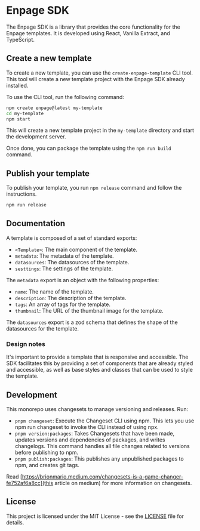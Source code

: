# Enpage SDK

The Enpage SDK is a library that provides the core functionality for the Enpage templates.
It is developed using React, Vanilla Extract, and TypeScript.

## Create a new template

To create a new template, you can use the `create-enpage-template` CLI tool.
This tool will create a new template project with the Enpage SDK already installed.

To use the CLI tool, run the following command:

```bash
npm create enpage@latest my-template
cd my-template
npm start
```

This will create a new template project in the `my-template` directory and start the development server.

Once done, you can package the template using the `npm run build` command.

## Publish your template

To publish your template, you run `npm release` command and follow the instructions.

```bash
npm run release
```

## Documentation

A template is composed of a set of standard exports:

- `<Template>`: The main component of the template.
- `metadata`: The metadata of the template.
- `datasources`: The datasources of the template.
- `sesttings`: The settings of the template.

The `metadata` export is an object with the following properties:

- `name`: The name of the template.
- `description`: The description of the template.
- `tags`: An array of tags for the template.
- `thumbnail`: The URL of the thumbnail image for the template.

The `datasources` export is a zod schema that defines the shape of the datasources for the template.

### Design notes

It's important to provide a template that is responsive and accessible. The SDK facilitates this by providing a set of components that are already styled and accessible, as well
as base styles and classes that can be used to style the template.

## Development

This monorepo uses changesets to manage versioning and releases. 
Run:

- `pnpm changeset`: Execute the Changeset CLI using npm. This lets you use npm run changeset to invoke the CLI instead of using npx.
- `pnpm version:packages`: Takes Changesets that have been made, updates versions and dependencies of packages, and writes changelogs. This command handles all file changes related to versions before publishing to npm.
- `pnpm publish:packages`: This publishes any unpublished packages to npm, and creates git tags.

Read [https://brionmario.medium.com/changesets-is-a-game-changer-fe752af6a8cc](this article on medium) for more information on changesets.




## License

This project is licensed under the MIT License - see the [LICENSE](LICENSE) file for details.
